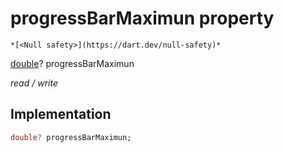 


# progressBarMaximun property




    *[<Null safety>](https://dart.dev/null-safety)*


[double](https://api.flutter.dev/flutter/dart-core/double-class.html)? progressBarMaximun
  
_read / write_






## Implementation

```dart
double? progressBarMaximun;


```







